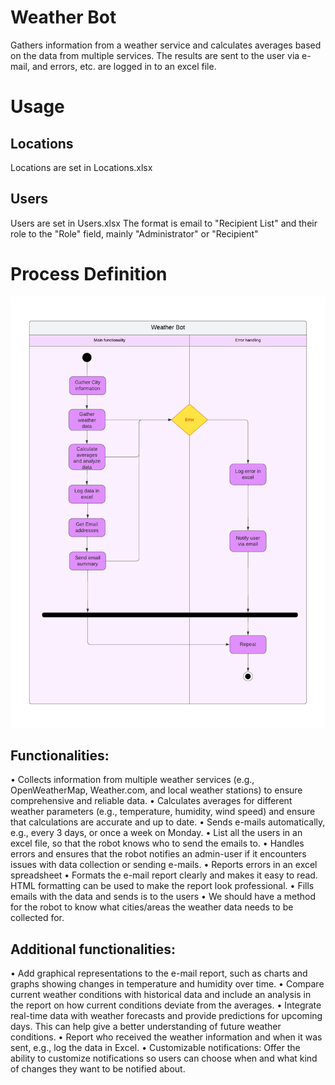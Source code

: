 # Weather Bot
Gathers information from a weather service and calculates averages based on the data from multiple services. The results are sent to the user via e-mail, and errors, etc. are logged in to an excel file.

# Usage

## Locations
Locations are set in Locations.xlsx

## Users
Users are set in Users.xlsx
The format is email to "Recipient List" and their role to the "Role" field, mainly "Administrator" or "Recipient"

# Process Definition
![alt text](image.png)

## Functionalities:
• Collects information from multiple weather services (e.g., OpenWeatherMap, Weather.com, and local weather stations) to ensure comprehensive and reliable data.
• Calculates averages for different weather parameters (e.g., temperature, humidity, wind speed) and ensure that calculations are accurate and up to date.
• Sends e-mails automatically, e.g., every 3 days, or once a week on Monday.
•	List all the users in an excel file, so that the robot knows who to send the emails to.
• Handles errors and ensures that the robot notifies an admin-user if it encounters issues with data collection or sending e-mails.
•	Reports errors in an excel spreadsheet
• Formats the e-mail report clearly and makes it easy to read. HTML formatting can be used to make the report look professional.
•	Fills emails with the data and sends is to the users
•	We should have a method for the robot to know what cities/areas the weather data needs to be collected for.

## Additional functionalities:
• Add graphical representations to the e-mail report, such as charts and graphs showing changes in temperature and humidity over time.
• Compare current weather conditions with historical data and include an analysis in the report on how current conditions deviate from the averages.
• Integrate real-time data with weather forecasts and provide predictions for upcoming days. This can help give a better understanding of future weather conditions.
• Report who received the weather information and when it was sent, e.g., log the data in Excel.
• Customizable notifications: Offer the ability to customize notifications so users can choose when and what kind of changes they want to be notified about.


